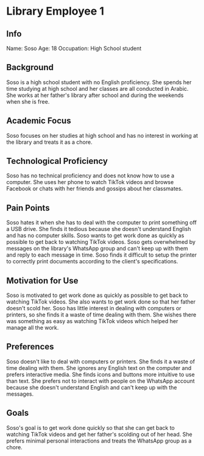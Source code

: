 # Library Employee 1

## Info

Name: Soso
Age: 18
Occupation: High School student

## Background

Soso is a high school student with no English proficiency. She spends her time studying at high school and her classes are all conducted in Arabic. She works at her father's library after school and during the weekends when she is free.

## Academic Focus

Soso focuses on her studies at high school and has no interest in working at the library and treats it as a chore.

## Technological Proficiency

Soso has no technical proficiency and does not know how to use a computer. She uses her phone to watch TikTok videos and browse Facebook or chats with her friends and gossips about her classmates.

## Pain Points

Soso hates it when she has to deal with the computer to print something off a USB drive. She finds it tedious because she doesn't understand English and has no computer skills. Soso wants to get work done as quickly as possible to get back to watching TikTok videos. Soso gets overwhelmed by messages on the library's WhatsApp group and can't keep up with them and reply to each message in time. Soso finds it difficult to setup the printer to correctly print documents according to the client's specifications.

## Motivation for Use

Soso is motivated to get work done as quickly as possible to get back to watching TikTok videos. She also wants to get work done so that her father doesn't scold her. Soso has little interest in dealing with computers or printers, so she finds it a waste of time dealing with them. She wishes there was something as easy as watching TikTok videos which helped her manage all the work.

## Preferences

Soso doesn't like to deal with computers or printers. She finds it a waste of time dealing with them. She ignores any English text on the computer and prefers interactive media. She finds icons and buttons more intuitive to use than text. She prefers not to interact with people on the WhatsApp account because she doesn't understand English and can't keep up with the messages.

## Goals

Soso's goal is to get work done quickly so that she can get back to watching TikTok videos and get her father's scolding out of her head. She prefers minimal personal interactions and treats the WhatsApp group as a chore.
